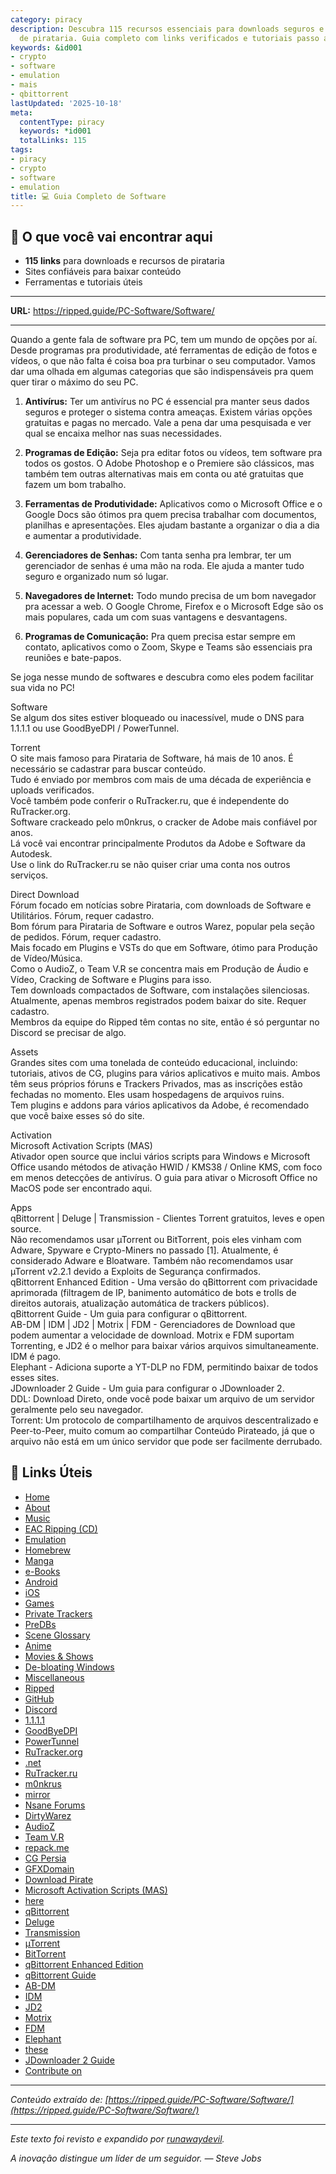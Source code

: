 ```yaml
---
category: piracy
description: Descubra 115 recursos essenciais para downloads seguros e ferramentas
  de pirataria. Guia completo com links verificados e tutoriais passo a passo.
keywords: &id001
- crypto
- software
- emulation
- mais
- qbittorrent
lastUpdated: '2025-10-18'
meta:
  contentType: piracy
  keywords: *id001
  totalLinks: 115
tags:
- piracy
- crypto
- software
- emulation
title: 💻 Guia Completo de Software
---
```



## 🎯 O que você vai encontrar aqui

- **115 links** para downloads e recursos de pirataria
- Sites confiáveis para baixar conteúdo
- Ferramentas e tutoriais úteis

---

**URL:** https://ripped.guide/PC-Software/Software/

---

Quando a gente fala de software pra PC, tem um mundo de opções por aí. Desde programas pra produtividade, até ferramentas de edição de fotos e vídeos, o que não falta é coisa boa pra turbinar o seu computador. Vamos dar uma olhada em algumas categorias que são indispensáveis pra quem quer tirar o máximo do seu PC.

1. **Antivírus:** Ter um antivírus no PC é essencial pra manter seus dados seguros e proteger o sistema contra ameaças. Existem várias opções gratuitas e pagas no mercado. Vale a pena dar uma pesquisada e ver qual se encaixa melhor nas suas necessidades.

2. **Programas de Edição:** Seja pra editar fotos ou vídeos, tem software pra todos os gostos. O Adobe Photoshop e o Premiere são clássicos, mas também tem outras alternativas mais em conta ou até gratuitas que fazem um bom trabalho.

3. **Ferramentas de Produtividade:** Aplicativos como o Microsoft Office e o Google Docs são ótimos pra quem precisa trabalhar com documentos, planilhas e apresentações. Eles ajudam bastante a organizar o dia a dia e aumentar a produtividade.

4. **Gerenciadores de Senhas:** Com tanta senha pra lembrar, ter um gerenciador de senhas é uma mão na roda. Ele ajuda a manter tudo seguro e organizado num só lugar.

5. **Navegadores de Internet:** Todo mundo precisa de um bom navegador pra acessar a web. O Google Chrome, Firefox e o Microsoft Edge são os mais populares, cada um com suas vantagens e desvantagens.

6. **Programas de Comunicação:** Pra quem precisa estar sempre em contato, aplicativos como o Zoom, Skype e Teams são essenciais pra reuniões e bate-papos.

Se joga nesse mundo de softwares e descubra como eles podem facilitar sua vida no PC!

Software  
Se algum dos sites estiver bloqueado ou inacessível, mude o DNS para 1.1.1.1 ou use GoodByeDPI / PowerTunnel.  

Torrent  
O site mais famoso para Pirataria de Software, há mais de 10 anos. É necessário se cadastrar para buscar conteúdo.  
Tudo é enviado por membros com mais de uma década de experiência e uploads verificados.  
Você também pode conferir o RuTracker.ru, que é independente do RuTracker.org.  
Software crackeado pelo m0nkrus, o cracker de Adobe mais confiável por anos.  
Lá você vai encontrar principalmente Produtos da Adobe e Software da Autodesk.  
Use o link do RuTracker.ru se não quiser criar uma conta nos outros serviços.  

Direct Download  
Fórum focado em notícias sobre Pirataria, com downloads de Software e Utilitários. Fórum, requer cadastro.  
Bom fórum para Pirataria de Software e outros Warez, popular pela seção de pedidos. Fórum, requer cadastro.  
Mais focado em Plugins e VSTs do que em Software, ótimo para Produção de Vídeo/Música.  
Como o AudioZ, o Team V.R se concentra mais em Produção de Áudio e Vídeo, Cracking de Software e Plugins para isso.  
Tem downloads compactados de Software, com instalações silenciosas. Atualmente, apenas membros registrados podem baixar do site. Requer cadastro.  
Membros da equipe do Ripped têm contas no site, então é só perguntar no Discord se precisar de algo.  

Assets  
Grandes sites com uma tonelada de conteúdo educacional, incluindo: tutoriais, ativos de CG, plugins para vários aplicativos e muito mais. Ambos têm seus próprios fóruns e Trackers Privados, mas as inscrições estão fechadas no momento. Eles usam hospedagens de arquivos ruins.  
Tem plugins e addons para vários aplicativos da Adobe, é recomendado que você baixe esses só do site.  

Activation  
Microsoft Activation Scripts (MAS)  
Ativador open source que inclui vários scripts para Windows e Microsoft Office usando métodos de ativação HWID / KMS38 / Online KMS, com foco em menos detecções de antivírus. O guia para ativar o Microsoft Office no MacOS pode ser encontrado aqui.  

Apps  
qBittorrent | Deluge | Transmission - Clientes Torrent gratuitos, leves e open source.  
Não recomendamos usar µTorrent ou BitTorrent, pois eles vinham com Adware, Spyware e Crypto-Miners no passado [1]. Atualmente, é considerado Adware e Bloatware. Também não recomendamos usar µTorrent v2.2.1 devido a Exploits de Segurança confirmados.  
qBittorrent Enhanced Edition - Uma versão do qBittorrent com privacidade aprimorada (filtragem de IP, banimento automático de bots e trolls de direitos autorais, atualização automática de trackers públicos).  
qBittorrent Guide - Um guia para configurar o qBittorrent.  
AB-DM | IDM | JD2 | Motrix | FDM - Gerenciadores de Download que podem aumentar a velocidade de download. Motrix e FDM suportam Torrenting, e JD2 é o melhor para baixar vários arquivos simultaneamente. IDM é pago.  
Elephant - Adiciona suporte a YT-DLP no FDM, permitindo baixar de todos esses sites.  
JDownloader 2 Guide - Um guia para configurar o JDownloader 2.  
DDL: Download Direto, onde você pode baixar um arquivo de um servidor geralmente pelo seu navegador.  
Torrent: Um protocolo de compartilhamento de arquivos descentralizado e Peer-to-Peer, muito comum ao compartilhar Conteúdo Pirateado, já que o arquivo não está em um único servidor que pode ser facilmente derrubado.

## 🔗 Links Úteis

- [Home](https://ripped.guide/)
- [About](https://ripped.guide/About/)
- [Music](https://ripped.guide/Audio/Music/)
- [EAC Ripping (CD)](https://ripped.guide/Audio/Ripping/EAC/)
- [Emulation](https://ripped.guide/Consoles/Emulation/)
- [Homebrew](https://ripped.guide/Consoles/Homebrew/)
- [Manga](https://ripped.guide/Literature/Manga/)
- [e-Books](https://ripped.guide/Literature/e-Books/)
- [Android](https://ripped.guide/Mobile/Android/)
- [iOS](https://ripped.guide/Mobile/iOS/)
- [Games](https://ripped.guide/PC-Software/Games/)
- [Private Trackers](https://ripped.guide/Scene/PTs/)
- [PreDBs](https://ripped.guide/Scene/PreDBs/)
- [Scene Glossary](https://ripped.guide/Scene/Scene-Glossary/)
- [Anime](https://ripped.guide/TV/Anime/)
- [Movies & Shows](https://ripped.guide/TV/Shows/)
- [De-bloating Windows](https://ripped.guide/Utilities/Debloating/)
- [Miscellaneous](https://ripped.guide/Utilities/Misc/)
- [Ripped](https://ripped.guide/)
- [GitHub](https://github.com/rippedpiracy/docs)
- [Discord](https://discord.ripped.guide)
- [1.1.1.1](https://one.one.one.one/dns/)
- [GoodByeDPI](https://github.com/ValdikSS/GoodbyeDPI)
- [PowerTunnel](https://github.com/krlvm/PowerTunnel)
- [RuTracker.org](https://rutracker.org)
- [.net](https://rutracker.net)
- [RuTracker.ru](http://rutracker.ru)
- [m0nkrus](https://w16.monkrus.ws/)
- [mirror](https://vk.com/monkrus)
- [Nsane Forums](https://nsaneforums.com/)
- [DirtyWarez](https://forum.dirtywarez.com/)
- [AudioZ](https://audioz.download/)
- [Team V.R](https://codec.kyiv.ua/releases)
- [repack.me](https://repack.me)
- [CG Persia](https://cgpersia.com/)
- [GFXDomain](https://gfxdomain.co/)
- [Download Pirate](https://www.downloadpirate.com/)
- [Microsoft Activation Scripts (MAS)](https://massgrave.dev/)
- [here](https://massgrave.dev/unsupported_products_activation.html)
- [qBittorrent](https://www.qbittorrent.org)
- [Deluge](https://www.deluge-torrent.org)
- [Transmission](https://transmissionbt.com/)
- [µTorrent](https://www.utorrent.com)
- [BitTorrent](https://www.bittorrent.com/)
- [qBittorrent Enhanced Edition](https://github.com/c0re100/qBittorrent-Enhanced-Edition/blob/-/README.md)
- [qBittorrent Guide](https://gitlab.com/ZediAlreadyTaken/guides/-/blob/main/qbittorrent.md)
- [AB-DM](https://abdownloadmanager.com/)
- [IDM](https://www.internetdownloadmanager.com/)
- [JD2](https://jdownloader.org/jdownloader2)
- [Motrix](https://motrix.app/)
- [FDM](https://www.freedownloadmanager.org/)
- [Elephant](https://github.com/meowcateatrat/elephant)
- [these](https://github.com/yt-dlp/yt-dlp/blob/master/supportedsites.md)
- [JDownloader 2 Guide](https://gitlab.com/ZediAlreadyTaken/guides/-/blob/main/jdownloader2.md)
- [Contribute on](https://github.com/rippedpiracy/docs/blob/master/PC-Software/Software.md)


---

*Conteúdo extraído de: [https://ripped.guide/PC-Software/Software/](https://ripped.guide/PC-Software/Software/)*

---

*Este texto foi revisto e expandido por [runawaydevil](https://pablo.space).*

*A inovação distingue um líder de um seguidor. — Steve Jobs*